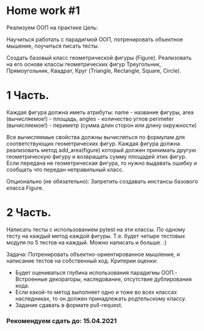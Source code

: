 # Home work #1

Реализуем ООП на практике
Цель:

Научиться работать с парадигмой ООП, потренировать объектное мышение, поучиться писать тесты.

Создать базовый класс геометрической фигуры (Figure). Реализовать на его основе классы геометрических фигур Треугольник, Прямоугольник, Квадрат, Круг (Triangle, Rectangle, Square, Circle).

# 1 Часть.

Каждая фигура должна иметь атрибуты: name - название фигуры, area (вычисляемое!) - площадь, angles - количество углов perimeter (вычисляемое!) - периметр (сумма длин сторон или длину окружности)

Все вычисляемые свойства должны вычисляться по формулам для соответствующих геометрических фигур. Каждая фигура должна реализовать метод add_area(figure) который должен принимать другую геометрическую фигуру и возвращать сумму площадей этих фигур. Если передана не геометрическая фигура, то нужно выдавать ошибку и сообщать что передан неправильный класс.

Опционально (не обязательно): Запретить создавать инстансы базового класса Figure.

# 2 Часть.

Написать тесты с использованием pytest на эти классы. По одному тесту на каждый метод каждой фигуры. Т.е. будет четыре тестовых модуля по 5 тестов на каждый. Можно написать и больше. :)

Задача: Потренировать объектно-ориентированное мышление, и написание тестов на собственный код.
Критерии оценки:

- Будет оцениваться глубина использования парадигмы ООП.- Встроенные декораторы, наследование, отсутствие дублирования кода.
- Если какой-то метод выполняет одно и тоже во всех классах наследниках, то он должен принадлежать родтельскому классу.
- Задание сдавать в формате pull-request.


### Рекомендуем сдать до: 15.04.2021